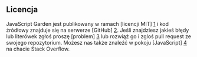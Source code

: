 ## Licencja

JavaScript Garden jest publikowany w ramach [licencji MIT] [1] i kod źródłowy znajduje 
się na serwerze [GitHub] [2]. Jeśli znajdziesz jakieś błędy lub literówek zgłoś proszę 
[problem] [3] lub rozwiąż go i zgloś pull request ze swojego repozytorium. 
Możesz nas także znaleźć w pokoju [JavaScript] [4] na chacie Stack Overflow. 

[1]: https://github.com/BonsaiDen/JavaScript-Garden/blob/next/LICENSE
[2]: https://github.com/BonsaiDen/JavaScript-Garden
[3]: https://github.com/BonsaiDen/JavaScript-Garden/issues
[4]: http://chat.stackoverflow.com/rooms/17/javascript

